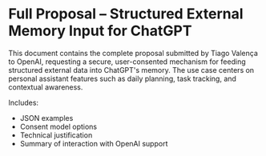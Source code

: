 # Full Proposal – Structured External Memory Input for ChatGPT

This document contains the complete proposal submitted by Tiago Valença to OpenAI,
requesting a secure, user-consented mechanism for feeding structured external data
into ChatGPT's memory. The use case centers on personal assistant features such as
daily planning, task tracking, and contextual awareness.

Includes:
- JSON examples
- Consent model options
- Technical justification
- Summary of interaction with OpenAI support
